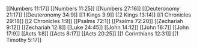 [[Numbers 11:17]]
[[Numbers 11:25]]
[[Numbers 27:16]]
[[Deuteronomy 21:17]]
[[Deuteronomy 34:9]]
[[1 Kings 3:9]]
[[2 Kings 13:14]]
[[1 Chronicles 29:18]]
[[2 Chronicles 1:9]]
[[Psalms 72:1]]
[[Psalms 72:20]]
[[Zechariah 9:12]]
[[Zechariah 12:8]]
[[Luke 24:45]]
[[John 14:12]]
[[John 16:7]]
[[John 17:9]]
[[Acts 1:8]]
[[Acts 8:17]]
[[Acts 20:25]]
[[1 Corinthians 12:31]]
[[1 Timothy 5:17]]
